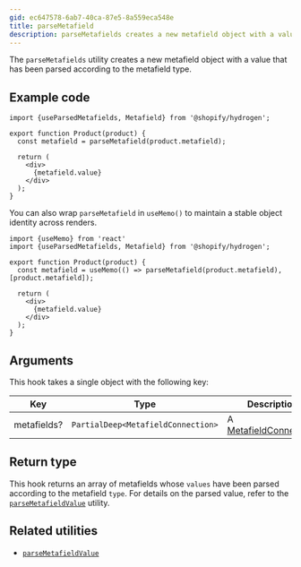 ```yaml
---
gid: ec647578-6ab7-40ca-87e5-8a559eca548e
title: parseMetafield
description: parseMetafields creates a new metafield object with a value that has been parsed according to the metafield type.
---
```


The `parseMetafields` utility creates a new metafield object with a value that has been parsed according to the metafield type.

## Example code

```tsx
import {useParsedMetafields, Metafield} from '@shopify/hydrogen';

export function Product(product) {
  const metafield = parseMetafield(product.metafield);

  return (
    <div>
      {metafield.value}
    </div>
  );
}
```

You can also wrap `parseMetafield` in `useMemo()` to maintain a stable object identity across renders.

```tsx
import {useMemo} from 'react'
import {useParsedMetafields, Metafield} from '@shopify/hydrogen';

export function Product(product) {
  const metafield = useMemo(() => parseMetafield(product.metafield), [product.metafield]);

  return (
    <div>
      {metafield.value}
    </div>
  );
}
```

## Arguments

This hook takes a single object with the following key:

| Key         | Type                                                  | Description                                                                                               |
| ----------- | ----------------------------------------------------- | --------------------------------------------------------------------------------------------------------- |
| metafields? | <code>PartialDeep&#60;MetafieldConnection&#62;</code> | A [MetafieldConnection](https://shopify.dev/api/storefront/reference/common-objects/metafieldconnection). |

## Return type

This hook returns an array of metafields whose `values` have been parsed according to the metafield `type`. For details on the parsed value, refer to the [`parseMetafieldValue`](https://shopify.dev/api/hydrogen/utilities/parsemetafieldvalue) utility.

## Related utilities

- [`parseMetafieldValue`](https://shopify.dev/api/hydrogen/utilities/parsemetafieldvalue)
